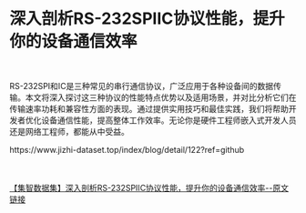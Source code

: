 <h1>深入剖析RS-232SPIIC协议性能，提升你的设备通信效率</h1><br /><p>RS-232SPI和IC是三种常见的串行通信协议，广泛应用于各种设备间的数据传输。本文将深入探讨这三种协议的性能特点优势以及适用场景，并对比分析它们在传输速率功耗和兼容性方面的表现。通过提供实用技巧和最佳实践，我们将帮助开发者优化设备通信性能，提高整体工作效率。无论你是硬件工程师嵌入式开发人员还是网络工程师，都能从中受益。</p><p>https://www.jizhi-dataset.top/index/blog/detail/122?ref=github</p><br /><br /><a href="https://www.jizhi-dataset.top/index/blog/detail/122?ref=github" target="_blank">【集智数据集】深入剖析RS-232SPIIC协议性能，提升你的设备通信效率--原文链接</a>